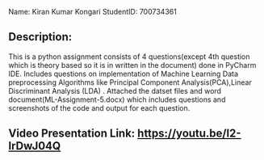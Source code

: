 Name: Kiran Kumar Kongari
StudentID: 700734361

Description: 
------------
This is a python assignment consists of 4 questions(except 4th question which is theory based so it is in written in the document) done in PyCharm IDE. Includes questions on implementation of Machine Learning Data preprocessing Algorithms like Principal Component Analysis(PCA),Linear Discriminant Analysis (LDA) . Attached the datset files and word document(ML-Assignment-5.docx) which includes questions and screenshots of the code and output for each question.

Video Presentation Link: https://youtu.be/l2-lrDwJ04Q
-----------------------
